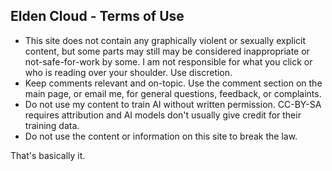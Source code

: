 ## Elden Cloud - Terms of Use
- This site does not contain any graphically violent or sexually explicit
content, but some parts may still may be considered inappropriate or
not-safe-for-work by some. I am not responsible for what you click or who is
reading over your shoulder. Use discretion.
- Keep comments relevant and on-topic. Use the comment section on the main
page, or email me, for general questions, feedback, or complaints.
- Do not use my content to train AI without written permission. CC-BY-SA
requires attribution and AI models don't usually give credit for their training
data.
- Do not use the content or information on this site to break the law.

That's basically it.
